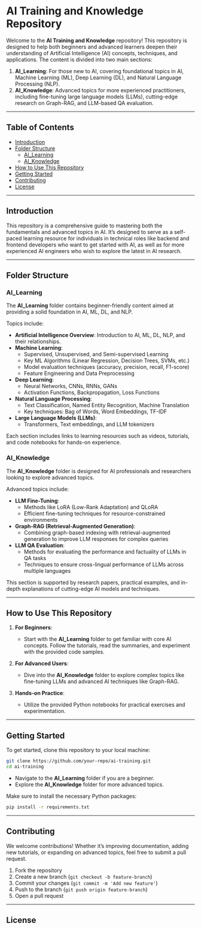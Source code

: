 # AI Training and Knowledge Repository

Welcome to the **AI Training and Knowledge** repository! This repository is designed to help both beginners and advanced learners deepen their understanding of Artificial Intelligence (AI) concepts, techniques, and applications. The content is divided into two main sections:

1. **AI_Learning**: For those new to AI, covering foundational topics in AI, Machine Learning (ML), Deep Learning (DL), and Natural Language Processing (NLP).
2. **AI_Knowledge**: Advanced topics for more experienced practitioners, including fine-tuning large language models (LLMs), cutting-edge research on Graph-RAG, and LLM-based QA evaluation.

---

## Table of Contents

- [Introduction](#introduction)
- [Folder Structure](#folder-structure)
  - [AI_Learning](#ai_learning)
  - [AI_Knowledge](#ai_knowledge)
- [How to Use This Repository](#how-to-use-this-repository)
- [Getting Started](#getting-started)
- [Contributing](#contributing)
- [License](#license)

---

## Introduction

This repository is a comprehensive guide to mastering both the fundamentals and advanced topics in AI. It’s designed to serve as a self-paced learning resource for individuals in technical roles like backend and frontend developers who want to get started with AI, as well as for more experienced AI engineers who wish to explore the latest in AI research.

---

## Folder Structure

### **AI_Learning**

The **AI_Learning** folder contains beginner-friendly content aimed at providing a solid foundation in AI, ML, DL, and NLP.

Topics include:

- **Artificial Intelligence Overview**: Introduction to AI, ML, DL, NLP, and their relationships.
- **Machine Learning**:
  - Supervised, Unsupervised, and Semi-supervised Learning
  - Key ML Algorithms (Linear Regression, Decision Trees, SVMs, etc.)
  - Model evaluation techniques (accuracy, precision, recall, F1-score)
  - Feature Engineering and Data Preprocessing
- **Deep Learning**:
  - Neural Networks, CNNs, RNNs, GANs
  - Activation Functions, Backpropagation, Loss Functions
- **Natural Language Processing**:
  - Text Classification, Named Entity Recognition, Machine Translation
  - Key techniques: Bag of Words, Word Embeddings, TF-IDF
- **Large Language Models (LLMs)**:
  - Transformers, Text embeddings, and LLM tokenizers

Each section includes links to learning resources such as videos, tutorials, and code notebooks for hands-on experience.

### **AI_Knowledge**

The **AI_Knowledge** folder is designed for AI professionals and researchers looking to explore advanced topics.

Advanced topics include:

- **LLM Fine-Tuning**:
  - Methods like LoRA (Low-Rank Adaptation) and QLoRA
  - Efficient fine-tuning techniques for resource-constrained environments
- **Graph-RAG (Retrieval-Augmented Generation)**:
  - Combining graph-based indexing with retrieval-augmented generation to improve LLM responses for complex queries
- **LLM QA Evaluation**:
  - Methods for evaluating the performance and factuality of LLMs in QA tasks
  - Techniques to ensure cross-lingual performance of LLMs across multiple languages

This section is supported by research papers, practical examples, and in-depth explanations of cutting-edge AI models and techniques.

---

## How to Use This Repository

1. **For Beginners**:

   - Start with the **AI_Learning** folder to get familiar with core AI concepts. Follow the tutorials, read the summaries, and experiment with the provided code samples.
2. **For Advanced Users**:

   - Dive into the **AI_Knowledge** folder to explore complex topics like fine-tuning LLMs and advanced AI techniques like Graph-RAG.
3. **Hands-on Practice**:

   - Utilize the provided Python notebooks for practical exercises and experimentation.

---

## Getting Started

To get started, clone this repository to your local machine:

```bash
git clone https://github.com/your-repo/ai-training.git
cd ai-training
```

- Navigate to the **AI_Learning** folder if you are a beginner.
- Explore the **AI_Knowledge** folder for more advanced topics.

Make sure to install the necessary Python packages:

```bash
pip install -r requirements.txt
```

---

## Contributing

We welcome contributions! Whether it’s improving documentation, adding new tutorials, or expanding on advanced topics, feel free to submit a pull request.

1. Fork the repository
2. Create a new branch (`git checkout -b feature-branch`)
3. Commit your changes (`git commit -m 'Add new feature'`)
4. Push to the branch (`git push origin feature-branch`)
5. Open a pull request

---

## License
